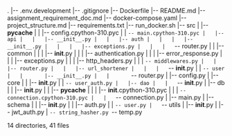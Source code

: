 .
|-- .env.development
|-- .gitignore
|-- Dockerfile
|-- README.md
|-- assignment_requirement_doc.md
|-- docker-compose.yaml
|-- project_structure.md
|-- requirements.txt
|-- run_docker.sh
|-- src
|   |-- __pycache__
|   |   |-- config.cpython-310.pyc
|   |   `-- main.cpython-310.pyc
|   |-- api
|   |   |-- __init__.py
|   |   |-- auth
|   |   |   |-- __init__.py
|   |   |   |-- exceptions.py
|   |   |   `-- router.py
|   |   |-- common
|   |   |   |-- __init__.py
|   |   |   |-- authentication.py
|   |   |   |-- error_response.py
|   |   |   |-- exceptions.py
|   |   |   |-- http_headers.py
|   |   |   `-- middlewares.py
|   |   |-- router.py
|   |   |-- url_shortener
|   |   |   `-- __init__.py
|   |   `-- user
|   |       |-- __init__.py
|   |       `-- router.py
|   |-- config.py
|   |-- core
|   |   |-- __init__.py
|   |   `-- user_auth.py
|   |-- dao
|   |   `-- __init__.py
|   |-- db
|   |   |-- __init__.py
|   |   |-- __pycache__
|   |   |   |-- __init__.cpython-310.pyc
|   |   |   `-- connection.cpython-310.pyc
|   |   `-- connection.py
|   |-- main.py
|   |-- schema
|   |   |-- __init__.py
|   |   |-- auth.py
|   |   `-- user.py
|   `-- utils
|       |-- __init__.py
|       |-- jwt_auth.py
|       `-- string_hasher.py
`-- temp.py

14 directories, 41 files
